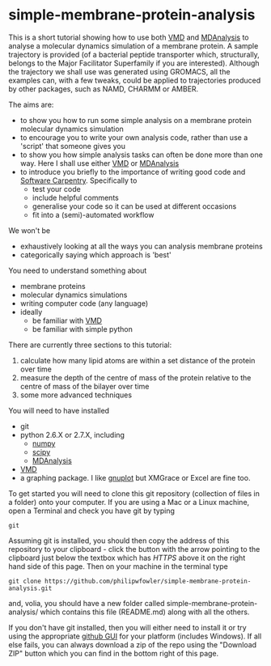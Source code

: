 # simple-membrane-protein-analysis

This is a short tutorial showing how to use both [VMD](http://www.ks.uiuc.edu/Research/vmd/) and [MDAnalysis](https://code.google.com/p/mdanalysis/) to analyse a molecular dynamics simulation of a membrane protein. A sample trajectory is provided (of a bacterial peptide transporter which, structurally, belongs to the Major Facilitator Superfamily if you are interested). Although the trajectory we shall use was generated using GROMACS, all the examples can, with a few tweaks, could be applied to trajectories produced by other packages, such as NAMD, CHARMM or AMBER.

The aims are:
- to show you how to run some simple analysis on a membrane protein molecular dynamics simulation
- to encourage you to write your own analysis code, rather than use a 'script' that someone gives you 
- to show you how simple analysis tasks can often be done more than one way. Here I shall use either [VMD](http://www.ks.uiuc.edu/Research/vmd/) or [MDAnalysis](https://code.google.com/p/mdanalysis/)
- to introduce you briefly to the importance of writing good code and [Software Carpentry](http://software-carpentry.org/index.html). Specifically to
    - test your code
    - include helpful comments
    - generalise your code so it can be used at different occasions
    - fit into a (semi)-automated workflow

We won't be
- exhaustively looking at all the ways you can analysis membrane proteins
- categorically saying which approach is 'best'

You need to understand something about
- membrane proteins
- molecular dynamics simulations
- writing computer code (any language)
- ideally 
	- be familiar with [VMD](http://www.ks.uiuc.edu/Research/vmd/)
	- be familiar with simple python


There are currently three sections to this tutorial:

1. calculate how many lipid atoms are within a set distance of the protein over time
2. measure the depth of the centre of mass of the protein relative to the centre of mass of the bilayer over time
3. some more advanced techniques

You will need to have installed
- git
- python 2.6.X or 2.7.X, including
    - [numpy](http://www.numpy.org)
    - [scipy](http://www.scipy.org)
    - [MDAnalysis](https://code.google.com/p/mdanalysis/)
- [VMD](http://www.ks.uiuc.edu/Research/vmd/)
- a graphing package. I like [gnuplot](http://gnuplot.sourceforge.net) but XMGrace or Excel are fine too.

To get started you will need to clone this git repository (collection of files in a folder) onto your computer. If you are using a Mac or a Linux machine, open a Terminal and check you have git by typing

    git

Assuming git is installed, you should then copy the address of this repository to your clipboard - click the button with the arrow pointing to the clipboard just below the textbox which has *HTTPS* above it on the right hand side of this page. Then on your machine in the terminal type

    git clone https://github.com/philipwfowler/simple-membrane-protein-analysis.git
    
and, volia, you should have a new folder called simple-membrane-protein-analysis/ which contains this file (README.md) along with all the others. 

If you don't have git installed, then you will either need to install it or  try using the appropriate [github GUI](http://git-scm.com/downloads/guis) for your platform (includes Windows). If all else fails, you can always download a zip of the repo using the "Download ZIP" button which you can find in the bottom right of this page.

